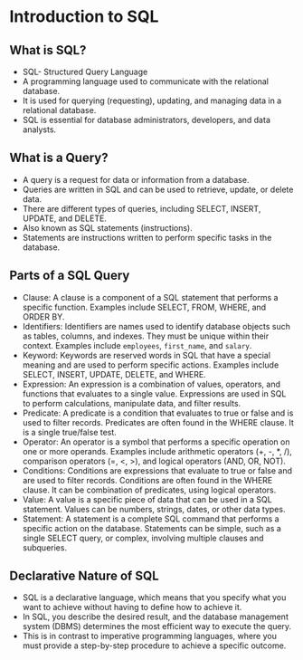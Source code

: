 # Introduction to SQL

## What is SQL?

- SQL- Structured Query Language
- A programming language used to communicate with the relational database.
- It is used for querying (requesting), updating, and managing data in a relational database.
- SQL is essential for database administrators, developers, and data analysts.

## What is a Query?

- A query is a request for data or information from a database.
- Queries are written in SQL and can be used to retrieve, update, or delete data.
- There are different types of queries, including SELECT, INSERT, UPDATE, and DELETE.
- Also known as SQL statements (instructions).
- Statements are instructions written to perform specific tasks in the database.

## Parts of a SQL Query

- Clause: A clause is a component of a SQL statement that performs a specific function. Examples include SELECT, FROM, WHERE, and ORDER BY.
- Identifiers: Identifiers are names used to identify database objects such as tables, columns, and indexes. They must be unique within their context. Examples include `employees`, `first_name`, and `salary`.
- Keyword: Keywords are reserved words in SQL that have a special meaning and are used to perform specific actions. Examples include SELECT, INSERT, UPDATE, DELETE, and WHERE.
- Expression: An expression is a combination of values, operators, and functions that evaluates to a single value. Expressions are used in SQL to perform calculations, manipulate data, and filter results.
- Predicate: A predicate is a condition that evaluates to true or false and is used to filter records. Predicates are often found in the WHERE clause. It is a single true/false test.
- Operator: An operator is a symbol that performs a specific operation on one or more operands. Examples include arithmetic operators (+, -, *, /), comparison operators (=, <, >), and logical operators (AND, OR, NOT).
- Conditions: Conditions are expressions that evaluate to true or false and are used to filter records. Conditions are often found in the WHERE clause. It can be combination of predicates, using logical operators.
- Value: A value is a specific piece of data that can be used in a SQL statement. Values can be numbers, strings, dates, or other data types.
- Statement: A statement is a complete SQL command that performs a specific action on the database. Statements can be simple, such as a single SELECT query, or complex, involving multiple clauses and subqueries.

## Declarative Nature of SQL

- SQL is a declarative language, which means that you specify what you want to achieve without having to define how to achieve it.
- In SQL, you describe the desired result, and the database management system (DBMS) determines the most efficient way to execute the query.
- This is in contrast to imperative programming languages, where you must provide a step-by-step procedure to achieve a specific outcome.
